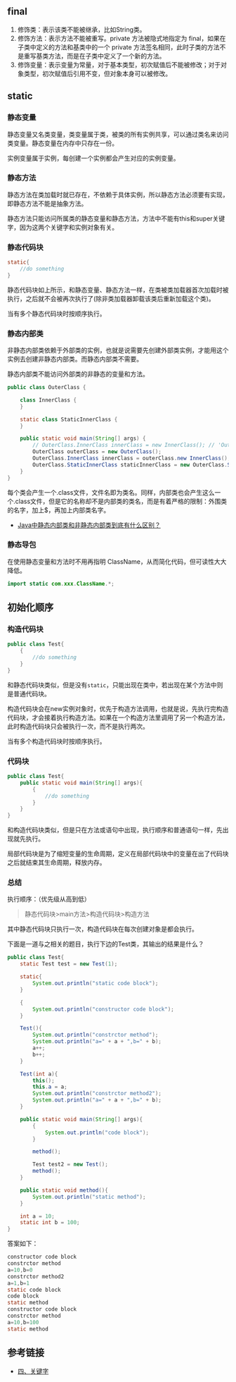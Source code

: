 <!--
date: 2021-04-14T23:31:12+08:00
lastmod: 2021-04-19T23:31:12+08:00
-->
## final

1. 修饰类：表示该类不能被继承，比如String类。
2. 修饰方法：表示方法不能被重写。private 方法被隐式地指定为 final，如果在子类中定义的方法和基类中的一个 private 方法签名相同，此时子类的方法不是重写基类方法，而是在子类中定义了一个新的方法。
3. 修饰变量：表示变量为常量，对于基本类型，初次赋值后不能被修改；对于对象类型，初次赋值后引用不变，但对象本身可以被修改。

## static

### 静态变量

静态变量又名类变量，类变量属于类，被类的所有实例共享，可以通过类名来访问类变量。静态变量在内存中只存在一份。

实例变量属于实例，每创建一个实例都会产生对应的实例变量。

### 静态方法

静态方法在类加载时就已存在，不依赖于具体实例，所以静态方法必须要有实现，即静态方法不能是抽象方法。

静态方法只能访问所属类的静态变量和静态方法，方法中不能有this和super关键字，因为这两个关键字和实例对象有关。

### 静态代码块

```java
static{
    //do something
}
```

静态代码块如上所示，和静态变量、静态方法一样，在类被类加载器首次加载时被执行，之后就不会被再次执行了(除非类加载器卸载该类后重新加载这个类)。

当有多个静态代码块时按顺序执行。

### 静态内部类

非静态内部类依赖于外部类的实例，也就是说需要先创建外部类实例，才能用这个实例去创建非静态内部类。而静态内部类不需要。

静态内部类不能访问外部类的非静态的变量和方法。

```java
public class OuterClass {

    class InnerClass {
    }

    static class StaticInnerClass {
    }

    public static void main(String[] args) {
        // OuterClass.InnerClass innerClass = new InnerClass(); // 'OuterClass.this' cannot be referenced from a static context
        OuterClass outerClass = new OuterClass();
        OuterClass.InnerClass innerClass = outerClass.new InnerClass();
        OuterClass.StaticInnerClass staticInnerClass = new OuterClass.StaticInnerClass();
    }
}
```

每个类会产生一个.class文件，文件名即为类名。同样，内部类也会产生这么一个.class文件，但是它的名称却不是内部类的类名，而是有着严格的限制：外围类的名字，加上$，再加上内部类名字。

* [Java中静态内部类和非静态内部类到底有什么区别？](https://www.zhihu.com/question/285579995)

### 静态导包

在使用静态变量和方法时不用再指明 ClassName，从而简化代码，但可读性大大降低。

```java
import static com.xxx.ClassName.*;
```

## 初始化顺序

### 构造代码块

```java
public class Test{
    {
        //do something
    }
}
```

和静态代码块类似，但是没有`static`，只能出现在类中，若出现在某个方法中则是普通代码块。

构造代码块会在new实例对象时，优先于构造方法调用，也就是说，先执行完构造代码块，才会接着执行构造方法。如果在一个构造方法里调用了另一个构造方法，此时构造代码块只会被执行一次，而不是执行两次。

当有多个构造代码块时按顺序执行。

### 代码块

```java
public class Test{
    public static void main(String[] args){
        {
            //do something
        }
    }
}
```

和构造代码块类似，但是只在方法或语句中出现，执行顺序和普通语句一样，先出现就先执行。

局部代码块是为了缩短变量的生命周期，定义在局部代码块中的变量在出了代码块之后就结束其生命周期，释放内存。

### 总结

执行顺序：（优先级从高到低）

>静态代码块>main方法>构造代码块>构造方法

其中静态代码块只执行一次，构造代码块在每次创建对象是都会执行。

下面是一道与之相关的题目，执行下边的Test类，其输出的结果是什么？

```java
public class Test{
    static Test test = new Test(1);

    static{
        System.out.println("static code block");
    }

    {
        System.out.println("constructor code block");
    }

    Test(){
        System.out.println("constrctor method");
        System.out.println("a=" + a + ",b=" + b);
        a++;
        b++;
    }

    Test(int a){
        this();
        this.a = a;
        System.out.println("constrctor method2");
        System.out.println("a=" + a + ",b=" + b);
    }

    public static void main(String[] args){
        {
            System.out.println("code block");
        }

        method();

        Test test2 = new Test();
        method();
    }

    public static void method(){
        System.out.println("static method");
    }

    int a = 10;
    static int b = 100;
}
```

答案如下：

```java
constructor code block
constrctor method
a=10,b=0
constrctor method2
a=1,b=1
static code block
code block
static method
constructor code block
constrctor method
a=10,b=100
static method
```

## 参考链接

* [四、关键字](http://cyc2018.gitee.io/cs-notes/#/notes/Java%20%E5%9F%BA%E7%A1%80?id=%e5%9b%9b%e3%80%81%e5%85%b3%e9%94%ae%e5%ad%97)